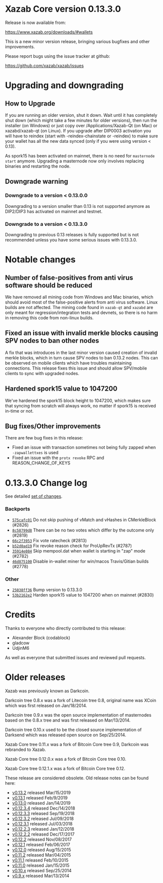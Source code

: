 Xazab Core version 0.13.3.0
==========================

Release is now available from:

  <https://www.xazab.org/downloads/#wallets>

This is a new minor version release, bringing various bugfixes and other improvements.

Please report bugs using the issue tracker at github:

  <https://github.com/xazab/xazab/issues>


Upgrading and downgrading
=========================

How to Upgrade
--------------

If you are running an older version, shut it down. Wait until it has completely
shut down (which might take a few minutes for older versions), then run the
installer (on Windows) or just copy over /Applications/Xazab-Qt (on Mac) or
xazabd/xazab-qt (on Linux). If you upgrade after DIP0003 activation you will
have to reindex (start with -reindex-chainstate or -reindex) to make sure
your wallet has all the new data synced (only if you were using version < 0.13).

As spork15 has been activated on mainnet, there is no need for `masternode start`
anymore. Upgrading a masternode now only involves replacing binaries and restarting
the node.

Downgrade warning
-----------------

### Downgrade to a version < 0.13.0.0

Downgrading to a version smaller than 0.13 is not supported anymore as DIP2/DIP3 has activated
on mainnet and testnet.

### Downgrade to a version < 0.13.3.0

Downgrading to previous 0.13 releases is fully supported but is not recommended unless you have some serious issues with 0.13.3.0.

Notable changes
===============

Number of false-positives from anti virus software should be reduced
--------------------------------------------------------------------
We have removed all mining code from Windows and Mac binaries, which should avoid most of the false-positive alerts
from anti virus software. Linux builds are not affected. The mining code found in `xazab-qt` and `xazabd` are only meant
for regression/integration tests and devnets, so there is no harm in removing this code from non-linux builds.

Fixed an issue with invalid merkle blocks causing SPV nodes to ban other nodes
------------------------------------------------------------------------------
A fix that was introduces in the last minor version caused creation of invalid merkle blocks, which in turn cause SPV
nodes to ban 0.13.2 nodes. This can be observed on mobile clients which have troubles maintaining connections. This
release fixes this issue and should allow SPV/mobile clients to sync with upgraded nodes.

Hardened spork15 value to 1047200
---------------------------------
We've hardened the spork15 block height to 1047200, which makes sure that syncing from scratch will always work, no
matter if spork15 is received in-time or not.

Bug fixes/Other improvements
----------------------------
There are few bug fixes in this release:
- Fixed an issue with transaction sometimes not being fully zapped when `-zapwallettxes` is used
- Fixed an issue with the `protx revoke` RPC and REASON_CHANGE_OF_KEYS

 0.13.3.0 Change log
===================

See detailed [set of changes](https://github.com/xazab/xazab/compare/v0.13.2.0...xazab:v0.13.3.0).

### Backports

- [`575cafc01`](https://github.com/xazab/xazab/commit/575cafc01) Do not skip pushing of vMatch and vHashes in CMerkleBlock (#2826)
- [`8c58799d8`](https://github.com/xazab/xazab/commit/8c58799d8) There can be no two votes which differ by the outcome only (#2819)
- [`66c2f3953`](https://github.com/xazab/xazab/commit/66c2f3953) Fix vote ratecheck (#2813)
- [`b52d0ad19`](https://github.com/xazab/xazab/commit/b52d0ad19) Fix revoke reason check for ProUpRevTx (#2787)
- [`35914e084`](https://github.com/xazab/xazab/commit/35914e084) Skip mempool.dat when wallet is starting in "zap" mode (#2782)
- [`46d875100`](https://github.com/xazab/xazab/commit/46d875100) Disable in-wallet miner for win/macos Travis/Gitian builds (#2778)

### Other

- [`25038ff36`](https://github.com/xazab/xazab/commit/25038ff36) Bump version to 0.13.3.0
- [`53b2162e2`](https://github.com/xazab/xazab/commit/53b2162e2) Harden spork15 value to 1047200 when on mainnet (#2830)

Credits
=======

Thanks to everyone who directly contributed to this release:

- Alexander Block (codablock)
- gladcow
- UdjinM6

As well as everyone that submitted issues and reviewed pull requests.

Older releases
==============

Xazab was previously known as Darkcoin.

Darkcoin tree 0.8.x was a fork of Litecoin tree 0.8, original name was XCoin
which was first released on Jan/18/2014.

Darkcoin tree 0.9.x was the open source implementation of masternodes based on
the 0.8.x tree and was first released on Mar/13/2014.

Darkcoin tree 0.10.x used to be the closed source implementation of Darksend
which was released open source on Sep/25/2014.

Xazab Core tree 0.11.x was a fork of Bitcoin Core tree 0.9,
Darkcoin was rebranded to Xazab.

Xazab Core tree 0.12.0.x was a fork of Bitcoin Core tree 0.10.

Xazab Core tree 0.12.1.x was a fork of Bitcoin Core tree 0.12.

These release are considered obsolete. Old release notes can be found here:

- [v0.13.2](https://github.com/xazab/xazab/blob/master/doc/release-notes/xazab/release-notes-0.13.2.md) released Mar/15/2019
- [v0.13.1](https://github.com/xazab/xazab/blob/master/doc/release-notes/xazab/release-notes-0.13.1.md) released Feb/9/2019
- [v0.13.0](https://github.com/xazab/xazab/blob/master/doc/release-notes/xazab/release-notes-0.13.0.md) released Jan/14/2019
- [v0.12.3.4](https://github.com/xazab/xazab/blob/master/doc/release-notes/xazab/release-notes-0.12.3.4.md) released Dec/14/2018
- [v0.12.3.3](https://github.com/xazab/xazab/blob/master/doc/release-notes/xazab/release-notes-0.12.3.3.md) released Sep/19/2018
- [v0.12.3.2](https://github.com/xazab/xazab/blob/master/doc/release-notes/xazab/release-notes-0.12.3.2.md) released Jul/09/2018
- [v0.12.3.1](https://github.com/xazab/xazab/blob/master/doc/release-notes/xazab/release-notes-0.12.3.1.md) released Jul/03/2018
- [v0.12.2.3](https://github.com/xazab/xazab/blob/master/doc/release-notes/xazab/release-notes-0.12.2.3.md) released Jan/12/2018
- [v0.12.2.2](https://github.com/xazab/xazab/blob/master/doc/release-notes/xazab/release-notes-0.12.2.2.md) released Dec/17/2017
- [v0.12.2](https://github.com/xazab/xazab/blob/master/doc/release-notes/xazab/release-notes-0.12.2.md) released Nov/08/2017
- [v0.12.1](https://github.com/xazab/xazab/blob/master/doc/release-notes/xazab/release-notes-0.12.1.md) released Feb/06/2017
- [v0.12.0](https://github.com/xazab/xazab/blob/master/doc/release-notes/xazab/release-notes-0.12.0.md) released Aug/15/2015
- [v0.11.2](https://github.com/xazab/xazab/blob/master/doc/release-notes/xazab/release-notes-0.11.2.md) released Mar/04/2015
- [v0.11.1](https://github.com/xazab/xazab/blob/master/doc/release-notes/xazab/release-notes-0.11.1.md) released Feb/10/2015
- [v0.11.0](https://github.com/xazab/xazab/blob/master/doc/release-notes/xazab/release-notes-0.11.0.md) released Jan/15/2015
- [v0.10.x](https://github.com/xazab/xazab/blob/master/doc/release-notes/xazab/release-notes-0.10.0.md) released Sep/25/2014
- [v0.9.x](https://github.com/xazab/xazab/blob/master/doc/release-notes/xazab/release-notes-0.9.0.md) released Mar/13/2014

